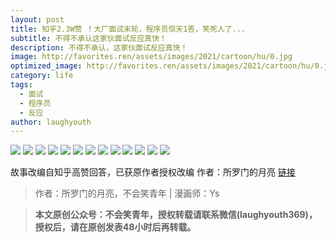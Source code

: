 ```yaml
---
layout: post
title: 知乎2.3W赞 ！大厂面试末轮，程序员惊天1答，笑死人了...
subtitle: 不得不承认这家伙面试反应真快！
description: 不得不承认，这家伙面试反应真快！
image: http://favorites.ren/assets/images/2021/cartoon/hu/0.jpg
optimized_image: http://favorites.ren/assets/images/2021/cartoon/hu/0.jpg
category: life
tags:
  - 面试
  - 程序员
  - 反应
author: laughyouth
---
```


![](http://favorites.ren/assets/images/2021/cartoon/hu/640.jpg)
![](http://favorites.ren/assets/images/2021/cartoon/hu/640-1.jpg)
![](http://favorites.ren/assets/images/2021/cartoon/hu/640-2.jpg)
![](http://favorites.ren/assets/images/2021/cartoon/hu/640-3.jpg)
![](http://favorites.ren/assets/images/2021/cartoon/hu/640-4.jpg)
![](http://favorites.ren/assets/images/2021/cartoon/hu/640-5.jpg)
![](http://favorites.ren/assets/images/2021/cartoon/hu/640-6.jpg)
![](http://favorites.ren/assets/images/2021/cartoon/hu/640-7.jpg)
![](http://favorites.ren/assets/images/2021/cartoon/hu/640-8.jpg)
![](http://favorites.ren/assets/images/2021/cartoon/hu/640-9.jpg)
![](http://favorites.ren/assets/images/2021/cartoon/hu/640-10.jpg)
![](http://favorites.ren/assets/images/2021/cartoon/hu/640-11.jpg)
![](http://favorites.ren/assets/images/2021/cartoon/hu/640-12.jpg)



故事改编自知乎高赞回答，已获原作者授权改编
作者：所罗门的月亮
[链接](https://www.zhihu.com/question/455269838/answer/1852361818)

>作者：所罗门的月亮，不会笑青年 | 漫画师：Ys

>**本文原创公众号：不会笑青年，授权转载请联系微信(laughyouth369)，授权后，请在原创发表48小时后再转载。**
